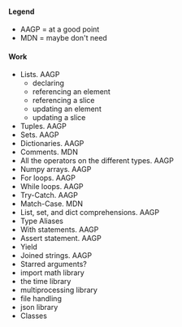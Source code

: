 #### Legend
- AAGP = at a good point
- MDN = maybe don't need

#### Work
- Lists. AAGP
  - declaring
  - referencing an element
  - referencing a slice
  - updating an element
  - updating a slice
- Tuples. AAGP
- Sets. AAGP
- Dictionaries. AAGP
- Comments. MDN
- All the operators on the different types. AAGP
- Numpy arrays. AAGP
- For loops. AAGP
- While loops. AAGP
- Try-Catch. AAGP
- Match-Case. MDN
- List, set, and dict comprehensions. AAGP
- Type Aliases
- With statements. AAGP
- Assert statement. AAGP
- Yield
- Joined strings. AAGP
- Starred arguments?
- import math library
- the time library
- multiprocessing library
- file handling
- json library
- Classes